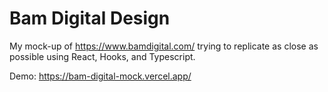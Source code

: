<h1>Bam Digital Design</h1>

My mock-up of https://www.bamdigital.com/ trying to replicate as close as possible using React, Hooks, and Typescript.

Demo: https://bam-digital-mock.vercel.app/
